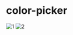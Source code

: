 # color-picker
![1](https://user-images.githubusercontent.com/117450061/221552228-3b1469bd-0981-472c-abd8-47519139ae61.png)
![2](https://user-images.githubusercontent.com/117450061/221552239-c32f3248-332c-40d4-9b96-ac14b0244f18.png)
